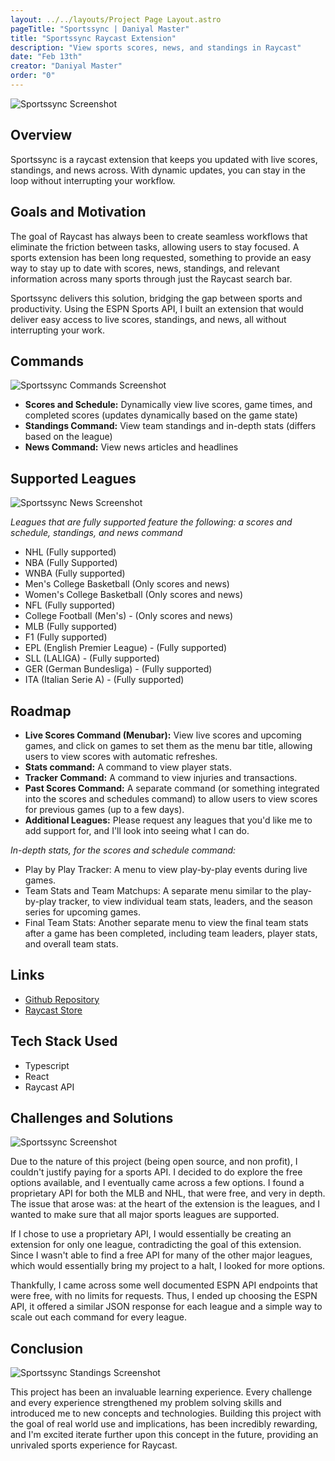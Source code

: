 ```yaml
---
layout: ../../layouts/Project Page Layout.astro
pageTitle: "Sportssync | Daniyal Master"
title: "Sportssync Raycast Extension"
description: "View sports scores, news, and standings in Raycast"
date: "Feb 13th"
creator: "Daniyal Master"
order: "0"
---
```


<img src="/sportssync 2025-03-02 at 12.36.48.webp" alt="Sportssync Screenshot">

## Overview

Sportssync is a raycast extension that keeps you updated with live scores, standings, and news across. With dynamic updates, you can stay in the loop without interrupting your workflow.

## Goals and Motivation

The goal of Raycast has always been to create seamless workflows that eliminate the friction between tasks, allowing users to stay focused. A sports extension has been long requested, something to provide an easy way to stay up to date with scores, news, standings, and relevant information across many sports through just the Raycast search bar.

Sportssync delivers this solution, bridging the gap between sports and productivity. Using the ESPN Sports API, I built an extension that would deliver easy access to live scores, standings, and news, all without interrupting your work.

## Commands

<img src="/Sportssync Commands.webp" alt="Sportssync Commands Screenshot">

- **Scores and Schedule:** Dynamically view live scores, game times, and completed scores (updates dynamically based on the game state)
- **Standings Command:** View team standings and in-depth stats (differs based on the league)
- **News Command:** View news articles and headlines

## Supported Leagues

<img src="/sportssync 2025-03-02 at 12.41.51.webp" alt="Sportssync News Screenshot">

_Leagues that are fully supported feature the following: a scores and schedule, standings, and news command_

- NHL (Fully supported)
- NBA (Fully Supported)
- WNBA (Fully supported)
- Men's College Basketball (Only scores and news)
- Women's College Basketball (Only scores and news)
- NFL (Fully supported)
- College Football (Men's) - (Only scores and news)
- MLB (Fully supported)
- F1 (Fully supported)
- EPL (English Premier League) - (Fully supported)
- SLL (LALIGA) - (Fully supported)
- GER (German Bundesliga) - (Fully supported)
- ITA (Italian Serie A) - (Fully supported)

## Roadmap

- **Live Scores Command (Menubar):** View live scores and upcoming games, and click on games to set them as the menu bar title, allowing users to view scores with automatic refreshes.
- **Stats command:** A command to view player stats.
- **Tracker Command:** A command to view injuries and transactions.
- **Past Scores Command:** A separate command (or something integrated into the scores and schedules command) to allow users to view scores for previous games (up to a few days).
- **Additional Leagues:** Please request any leagues that you'd like me to add support for, and I'll look into seeing what I can do.

_In-depth stats, for the scores and schedule command:_

- Play by Play Tracker: A menu to view play-by-play events during live games.
- Team Stats and Team Matchups: A separate menu similar to the play-by-play tracker, to view individual team stats, leaders, and the season series for upcoming games.
- Final Team Stats: Another separate menu to view the final team stats after a game has been completed, including team leaders, player stats, and overall team stats.

## Links

- <a href="https://github.com/daniyalmaster693/sportssync" aria-label="Sportssync Github Repository" target="_blank">Github Repository</a>
- <a href="https://www.raycast.com/daniyal_master/sportssync" aria-label="Sportssync Raycast Store Page" target="_blank">Raycast Store</a>

## Tech Stack Used

- Typescript
- React
- Raycast API

## Challenges and Solutions

<img src="/ESPN API Endpoints.webp" alt="Sportssync Screenshot">

Due to the nature of this project (being open source, and non profit), I couldn't justify paying for a sports API. I decided to do explore the free options available, and I eventually came across a few options. I found a proprietary API for both the MLB and NHL, that were free, and very in depth. The issue that arose was: at the heart of the extension is the leagues, and I wanted to make sure that all major sports leagues are supported.

If I chose to use a proprietary API, I would essentially be creating an extension for only one league, contradicting the goal of this extension. Since I wasn't able to find a free API for many of the other major leagues, which would essentially bring my project to a halt, I looked for more options.

Thankfully, I came across some well documented ESPN API endpoints that were free, with no limits for requests. Thus, I ended up choosing the ESPN API, it offered a similar JSON response for each league and a simple way to scale out each command for every league.

## Conclusion

<img src="/sportssync 2025-03-02 at 12.40.00.webp" alt="Sportssync Standings Screenshot">

This project has been an invaluable learning experience. Every challenge and every experience strengthened my problem solving skills and introduced me to new concepts and technologies. Building this project with the goal of real world use and implications, has been incredibly rewarding, and I'm excited iterate further upon this concept in the future, providing an unrivaled sports experience for Raycast.
